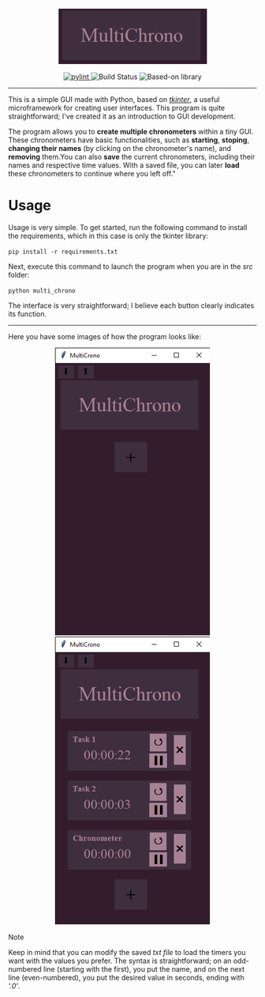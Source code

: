 <p align="center">
  <img src=https://github.com/MiniX16/MultiChrono/blob/main/assets/Icon.png alt="Proyect's Title">
</p>
<p align="center">
  <a href="https://github.com/MiniX16/MultiChrono/actions/workflows/pylint.yml">
    <img src="https://github.com/MiniX16/MultiChrono/actions/workflows/pylint.yml/badge.svg" alt="pylint">
  </a>
  <a>
    <img src="https://img.shields.io/badge/STATUS-FINISHED-%232db84d" alt="Build Status">
  </a>
  <a>
    <img src="https://img.shields.io/badge/tkinter-0.1.0-purple" alt="Based-on library">
  </a>
</p>

---

This is a simple GUI made with Python, based on [_tkinter_](https://docs.python.org/es/3/library/tkinter.html), a useful microframework for creating user interfaces. This program is quite straightforward; I've created it as an introduction to GUI development.

The program allows you to  __create multiple chronometers__ within a tiny GUI. These chronometers have basic functionalities, such as  __starting__, __stoping__, __changing their names__ (by clicking on the chronometer's name), and __removing__ them.You can also __save__ the current chronometers, including their names and respective time values. With a saved file, you can later __load__ these chronometers to continue where you left off."

# Usage

Usage is very simple. To get started, run the following command to install the requirements, which in this case is only the tkinter library:

`pip install -r requirements.txt`

Next, execute this command to launch the program when you are in the _src_ folder:

`python multi_chrono`

The interface is very straightforward; I believe each button clearly indicates its function.

---

Here you have some images of how the program looks like:

<p align="center">
  <img src=https://github.com/MiniX16/MultiChrono/blob/main/assets/Empty_img.png alt="Proyect's Title">
  <img src=https://github.com/MiniX16/MultiChrono/blob/main/assets/Chronometers_img.png alt="Proyect's Title">
</p>


> [!NOTE]  
> Keep in mind that you can modify the saved _txt file_ to load the timers you want with the values you prefer. The syntax is straightforward; on an odd-numbered line (starting with the first), you put the name, and on the next line (even-numbered), you put the desired value in seconds, ending with _'.0'_.
